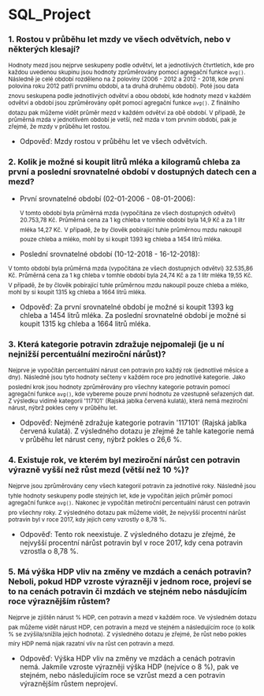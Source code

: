 # SQL_Project

### 1. Rostou v průběhu let mzdy ve všech odvětvích, nebo v některých klesají?

  <sup>Hodnoty mezd jsou nejprve seskupeny podle odvětví, let a jednotlivých čtvrtletích, kde pro každou uvedenou skupinu jsou hodnoty zprůměrovány pomocí agregační funkce ```avg()```.</sup>
  <sup>Následně je celé období rozděleno na 2 poloviny (2006 - 2012 a 2012 - 2018, kde první polovina roku 2012 patří prvnímu období, a ta druhá druhému období).</sup>
  <sup>Poté jsou data znovu seskupena podle jednotlivých odvětví a obou období, kde hodnoty mezd v každém odvětví a období jsou zprůměrovány opět pomocí agregační funkce ```avg()```.</sup>
  <sup>Z finálního dotazu pak můžeme vidět průměr mezd v každém odvětví za obě období. V případě, že průměrná mzda v jednotlivém období je vetší, než mzda v tom prvním období, pak je zřejmé, že mzdy v průběhu let rostou.</sup>
  
- Odpověď: Mzdy rostou v průběhu let ve všech odvětvích.

### 2. Kolik je možné si koupit litrů mléka a kilogramů chleba za první a poslední srovnatelné období v dostupných datech cen a mezd?
  
  * První srovnatelné období (02-01-2006 - 08-01-2006):
      
    <sup>V tomto období byla průměrná mzda (vypočítána ze všech dostupných odvětví) 20.753,78 Kč.</sup>
    <sup>Průměrná cena za 1 kg chleba v tomhle období byla 14,9 Kč a za 1 litr mléka 14,27 Kč.</sup>
    <sup>V případě, že by člověk pobírající tuhle průměrnou mzdu nakoupil pouze chleba a mléko, mohl by si koupit 1393 kg chleba a 1454 litrů mléka.</sup>
   
  * Poslední srovnatelné období (10-12-2018 - 16-12-2018):
      
   <sup>V tomto období byla průměrná mzda (vypočítána ze všech dostupných odvětví) 32.535,86 Kč.</sup>
   <sup>Průměrná cena za 1 kg chleba v tomhle období byla 24,74 Kč a za 1 litr mléka 19,55 Kč.</sup>
   <sup>V případě, že by člověk pobírající tuhle průměrnou mzdu nakoupil pouze chleba a mléko, mohl by si koupit 1315 kg chleba a 1664 litrů mléka.</sub>
   
- Odpověď: Za první srovnatelné období je možné si koupit 1393 kg chleba a 1454 litrů mléka. 
           Za poslední srovnatelné období je možné si koupit 1315 kg chleba a 1664 litrů mléka.
    
### 3. Která kategorie potravin zdražuje nejpomaleji (je u ní nejnižší percentuální meziroční nárůst)?

   <sup>Nejprve je vypočítán percentuální nárust cen potravin pro každý rok (jednotlivé měsíce a dny).</sup>
   <sup>Následně jsou tyto hodnoty sečteny v každém roce pro jednotlivé kategorie.</sup>
   <sup>Jako poslední krok jsou hodnoty zprůměrovány pro všechny kategorie potravin pomocí agregační funkce ```avg()```, kde vybereme pouze první hodnotu ze vzestupně seřazených dat. Z výsledku vidímě kategorii '117101' (Rajská jablka červená kulatá), která nemá meziroční nárust, nýbrž pokles ceny v průběhu let.</sup>

- Odpověď: Nejméně zdražuje kategorie potravin '117101' (Rajská jablka červená kulatá). Z výsledného dotazu je zřejmé že tahle kategorie nemá v průběhu let nárust ceny, nýbrž pokles o 26,6 %.

### 4. Existuje rok, ve kterém byl meziroční nárůst cen potravin výrazně vyšší než růst mezd (větší než 10 %)?

   <sup>Nejprve jsou zprůměrovány ceny všech kategorií potravin za jednotlivé roky.</sup>
   <sup>Následně jsou tyhle hodnoty seskupeny podle stejných let, kde je vypočítán jejich průměr pomocí agregační funkce ```avg()```.</sup>
   <sup>Nakonec je vypočítán metiroční percentuální nárust cen potravin pro všechny roky. Z výsledného dotazu pak můžeme vidět, že nejvyšší procentní nárůst potravin byl v roce 2017, kdy jejich ceny vzrostly o 8,78 %.</sup>

- Odpověď: Tento rok neexistuje. Z výsledného dotazu je zřejmé, že nejvyšší procentní nárůst potravin byl v roce 2017, kdy cena potravin vzrostla o 8,78 %.

### 5. Má výška HDP vliv na změny ve mzdách a cenách potravin? Neboli, pokud HDP vzroste výrazněji v jednom roce, projeví se to na cenách potravin či mzdách ve stejném nebo násdujícím roce výraznějším růstem?

  <sup>Nejprve je zjištěn nárust % HDP, cen potravin a mezd v každém roce.</sup>
  <sup>Ve výsledném dotazu pak můžeme vidět nárust HDP, cen potravin a mezd ve stejném a následujícím roce (o kolik % se zvýšila/snížila jejich hodnota).</sup>
  <sup>Z výsledného dotazu je zřejmé, že růst nebo pokles míry HDP nemá nijak razatní vliv na růst cen potravin a mezd.</sup>

- Odpověď: Výška HDP vliv na změny ve mzdách a cenách potravin nemá. Jakmile vzroste výrazněji výška HDP (nejvíce o 8 %), pak ve stejném, nebo následujícím roce
            se vzrůst mezd a cen potravin výraznějším růstem neprojeví.
